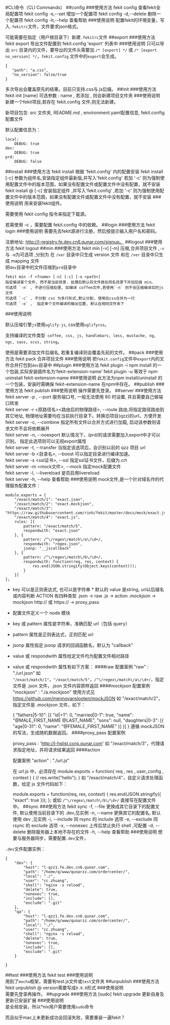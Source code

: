 #CLI命令（CLI Commands）
##config
###使用方法
    fekit config 查看fekit全局配置项
    fekit config -s,--set <key> <value> 增加一个配置项
    fekit config -d,--delete <key> 删除一个配置项
    fekit config -h,--help 查看帮助
###使用说明
配置fekit的环境变量，写入`.fekitrc`文件，文件要求json格式。

可能需要在指定（用户根目录下）新建`.fekitrc`文件
##export
###使用方法
    fekit export  导出文件配置到 fekit.config 'export' 列表中 
###使用说明
只可以导出 `src` 目录内的文件，要导出的文件头需要加 `/* [export] */` 或 `/* [export no_version] */`，`fekit.config` 文件中的`export`会生成。

	{
	   "path": "a.css",
	   "no_version": false/true
	}
多次导出会覆盖原先的结果。目前只支持.css与.js后缀。
##init
###使用方法
	fekit init [name]  可选参数 : name , 若添加 , 则会新建项目文件夹
###使用说明
新建一个fekit项目,若存在 fekit.config 文件,则无法新建。

新项目包含: src 文件夹, README.md , environment.yaml配置信息, fekit.config配置文件

默认配置信息为：

	local:
	    DEBUG: true
	dev:
	    DEBUG: true
	prd:
	    DEBUG: false
##install
###使用方法
	fekit install  根据 'fekit.config' 内的配置安装
	fekit install <name> [-c] 参数为组件名,安装指定组件最新版,并写入'fekit.config' 若加 '-c' 则为强制使用配置文件中的版本范围，如果没有配置文件或配置文件中没有配置，就不安装
	fekit install <name>@<version> [-c] 安装指定组件 ,并写入'fekit.config' ,若加 '-c' 则为强制使用配置文件中的版本范围，如果没有配置文件或配置文件中没有配置，就不安装
###使用说明
用来安装fekit组件。

需要使用 fekit config 指令来指定下载源。

若需使用 -c ，需要配置 fekit.config 中的依赖。
##login
###使用方法
	fekit login
###使用说明
需要先去fekit源进行注册，然后按提示输入用户名和密码。

注册地址: http://l-registry.fe.dev.cn6.qunar.com/signup。
##logout
###使用方法
	fekit logout
##min
###使用方法
	fekit min [-v] [-m] 
	压缩,合并项目文件 ,`-v` 与 `-m`为可选项 ,分别为  在 `/ver` 目录中只生成 version 文件 和在 `/ver` 目录中只生成 mapping 文件         
	把`dev`目录中的文件压缩到`prd`目录中
	
	fekit min -f <fname> [-n] [-c] [-o <path>] 
	指定编译某个文件, 而不是当前目录. 处理后默认将文件放在同名目录下并加后缀 min。
	可选项 `-n` , 不进行压缩处理, 如编译 coffee文件,若使用`-n` 则不会压缩编译后的js文件
	可选项 `-c` , 不分割 css 为多行形式,默认分割, 使用后css合并为一行
	可选项 `-o` ,  指定单个文件编译的输出位置, 默认在相同文件夹下
###使用说明
   
默认压缩引擎` js `使用`uglify-js`, css使用`uglifycss`。

支持编译的文件类型` coffee, css, js, handlebars, less, mustache, ng, ngc, sass, scss, string`。

使用是需要添加文件后缀名, 若重复编译则会覆盖先前的文件。
##pack
###使用方法
	fekit pack  合并项目文件
###使用说明
把`fekit.config`文件中`export`内的文件合并打包到`dev`目录中
##plugin
###使用方法
	fekit plugin -i <name>  npm install 的一个包装,实际安装插件名为‘fekit-extension-name’
	fekit plugin -u <name>  等效于 npm uninstall fekit-extension-name
###使用说明
此方法为npm install/uninstall 的一个包装，安装时需确保 fekit-extension-name 在npm中存在。
##publish
###使用方法
	fekit publish
###使用说明
操作需要先登录。
##server
###使用方法
	fekit server  -p <portNo>, --port        服务端口号, 一般无法使用 80 时设置, 并且需要自己做端口转发                     
	fekit server  -r <原路径名><路由后的物理路径>, --route       路由,将指定路径路由到其它地址, 物理地址需要均在当前执行目录下。转换旧项目(qzz)的url，方便开发
	fekit server  -c, --combine     指定所有文件以合并方式进行加载, 启动该参数则请求文件不会将依赖展开                    
	fekit server  -n, --noexport    默认情况下，/prd/的请求需要加入export中才可以识别。 指定此选项则可以无视export属性    
	fekit server  -t, --transfer    当指定该选项后，会识别以前的 qzz 项目 url                             
	fekit server  -b <目录名>, --boost       可以指定目录进行编译加速。                               
	fekit server  -s <ssl证书>, --ssl         指定ssl证书文件，后缀为.crt                                     
	fekit server  -m <mock文件>, --mock        指定mock配置文件                                            
	fekit server  -l, --livereload  是否启用livereload                                        
	fekit server  -h, --help        查看帮助
###使用说明
mock文件,是一个针对域名作的代理服务配置文件：

	module.exports = {
	    "/exact/match/1": "exact.json",
	    "/exact/match/2": "exact.mockjson",
	    "/exact/match/3": "https://raw.githubusercontent.com/rinh/fekit/master/docs/mock/exact.json",
	    "/exact/match/4": "exact.js",
	    rules: [{
	        pattern: "/exact/match/5",
	        respondwith: "exact.json"
	    }, {
	        pattern: /^\/regex\/match\/a\/\d+/,
	        respondwith: "regex.json",
	        jsonp: "__jscallback"
	    }, {
	        pattern: /^\/regex\/match\/b\/\d+/,
	        respondwith: function(req, res, context) {
	            res.end(JSON.stringify(Object.keys(context)));
	        }
	    }]
	};
- key 可以是正则表达式, 也可以是字符串 * 默认的 value 是string, uri以后缀名或内容判断 ACTION 有四种类型 .json -> raw .js -> action .mockjson -> mockjson http:// 或 https:// -> proxy_pass
- 配置文件定义一个 node 模块
- key 或 pattern 属性是字符串，准确匹配 url（包括 query）
- pattern 属性是正则表达式，正则匹配 url
- jsonp 属性指定 jsonp 请求的回调函数名，默认为 "callback"
- value 或 respondwith 属性给定文件均为配置文件相对路径
- value 或 respondwith 属性有如下方案：
####raw
    配置案例
    "raw" : "./url.json"
如 `"/exact/match/1"`，`"/exact/match/5"`，`/^\/regex\/match\/a\/\d+/`，指定文件是 .json 文件，.json 文件内容原样返回
####mockjson
    配置案例
    "mockjson" : "./a.mockjson"
    使用方式见 https://github.com/mennovanslooten/mockJSON
如 "/exact/match/2"，指定文件是 .mockjson 文件，如下：

	{
	    "fathers|5-10": [{
	        "id|+1": 0,
	        "married|0-1": true,
	        "name": "@MALE_FIRST_NAME @LAST_NAME",
	        "sons": null,
	        "daughters|0-3": [{
	            "age|0-31": 0,
	            "name": "@FEMALE_FIRST_NAME"
	        }]
	    }]
	}
遵循 mockJSON 的写法，生成随机数据返回。
####proxy_pass
配置案例

    proxy_pass : 'http://l-hslist.corp.qunar.com'
如 "/exact/match/3"，代理请求指定地址，并将请求结果返回
####action

	配置案例
    "action" : "./url.js"

    在 url.js 中，必须存在
    module.exports = function( req , res , user_config , context ) {
        // res.write("hello");
    }
如 "/exact/match/4"，自定义请求处理函数，给定 js 文件代码如下：

	module.exports = function(req, res, context) {
	    res.end(JSON.stringify({
	        "exact": true
	    }));
	};
或如 `/^\/regex\/match\/b\/\d+/` 直接写在配置文件中。
##sync
###使用方法
	fekit sync
           -f, --file     更换成其它目录下的配置文件, 默认使用当前目录下的 .dev,见实例
           -n, --name     更换其它的配置名, 默认使用 dev ,见实例
           -i, --include  同 rsync 的 include 选项
           -e, --exclude  同 rsync 的 exclude 选项
           -x, --nonexec  上传后禁止执行 shell ,可配置
           -d, --delete   删除服务器上本地不存在的文件
           -h, --help     查看帮助
###使用说明
想要与服务器同步，需要配置`.dev`文件，

`.dev`文件配置实例：

	{
	    "dev": {
	        "host": "l-qzz1.fe.dev.cn6.qunar.com",
	        "path": "/home/q/www/qunarzz.com/ordercenter/",
	        "local": "./",
	        "user": "cc.zhuang",
	        "shell": "nginx -s reload",
	        "delete": true,
	        "nonexec": true,
	        "include": [],
	        "exclude": ".git"
	    },
	    "qa": {
	        "host": "l-qzz1.fe.dev.cn6.qunar.com",
	        "path": "/home/q/www/qunarzz.com/ordercenter/",
	        "local": "./",
	        "user": "cc.zhuang",
	        "shell": "nginx -s reload",
	        "delete": true,
	        "nonexec": true,
	        "include": [],
	        "exclude": ".git"
	    }
	
	}
##test
###使用方法
	fekit test
###使用说明    
用到了`mocha`框架，需要有test.js文件或`test`文件夹
##unpublish
###使用方法
	fekit unpublish <name>@<version>  version需要写成`0.0.0`形式
###使用说明    
需要先登录再操作。
##upgrade
###使用方法
	[sudo] fekit upgrade    更新自身及更新已安装扩展
###使用说明    
是全局安装，所以*nix用户需要使用`sudo`命令

而且似乎mac上未更新成功会回滚失败，需要重装一遍fekit？